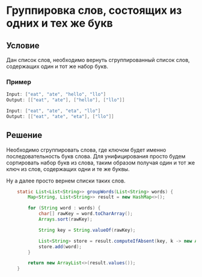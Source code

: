 # Группировка слов, состоящих из одних и тех же букв

## Условие

Дан список слов, необходимо вернуть сгруппированный список слов, содержащих один и тот же набор букв.

### Пример

```java
Input: ["eat", "ate", "hello", "llo"]
Output: [["eat", "ate"], ["hello"], ["llo"]]

Input: ["eat", "ate", "eta", "llo"]
Output: [["eat", "ate", "eta"], ["llo"]]
```

## Решение

Необходимо сгруппировать слова, где ключом будет именно последовательность букв слова. Для унифицирования просто будем сортировать набор букв из слова, таким образом получая один и тот же ключ из слов, содержащих одни и те же буквы.

Ну а далее просто вернем списки таких слов.

```java
    static List<List<String>> groupWords(List<String> words) {
        Map<String, List<String>> result = new HashMap<>();

        for (String word : words) {
            char[] rawKey = word.toCharArray();
            Arrays.sort(rawKey);

            String key = String.valueOf(rawKey);

            List<String> store = result.computeIfAbsent(key, k -> new ArrayList<>());
            store.add(word);
        }

        return new ArrayList<>(result.values());
    }
```
